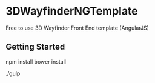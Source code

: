 # 3DWayfinderNGTemplate
Free to use 3D Wayfinder Front End template (AngularJS)

## Getting Started

npm install
bower install

./gulp


